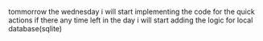 tommorrow the wednesday i will start implementing the code for the quick actions
if there any time left in the day i will start adding the logic for local database(sqlite)